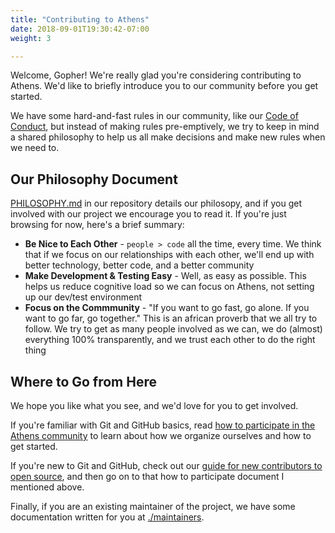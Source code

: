 ```yaml
---
title: "Contributing to Athens"
date: 2018-09-01T19:30:42-07:00
weight: 3

---
```


Welcome, Gopher! We're really glad you're considering contributing to Athens. We'd like to briefly introduce you to our community before you get started.

We have some hard-and-fast rules in our community, like our [Code of Conduct](https://github.com/gomods/athens/blob/master/CODE_OF_CONDUCT.md), but instead of making rules pre-emptively, we try to keep in mind a shared philosophy to help us all make decisions and make new rules when we need to.

## Our Philosophy Document

[PHILOSOPHY.md](https://github.com/gomods/athens/blob/master/PHILOSOPHY.md) in our repository details our philosopy, and if you get involved with our project we encourage you to read it. If you're just browsing for now, here's a brief summary:

- **Be Nice to Each Other** - `people > code` all the time, every time. We think that if we focus on our relationships with each other, we'll end up with better technology, better code, and a better community
- **Make Development & Testing Easy** - Well, as easy as possible. This helps us reduce cognitive load so we can focus on Athens, not setting up our dev/test environment
- **Focus on the Commmunity** - "If you want to go fast, go alone. If you want to go far, go together." This is an african proverb that we all try to follow. We try to get as many people involved as we can, we do (almost) everything 100% transparently, and we trust each other to do the right thing

## Where to Go from Here

We hope you like what you see, and we'd love for you to get involved.

If you're familiar with Git and GitHub basics, read [how to participate in the Athens community](./community-roles) to learn about how we organize ourselves and how to get started.

If you're new to Git and GitHub, check out our [guide for new contributors to open source](./new), and then go on to that how to participate document I mentioned above.

Finally, if you are an existing maintainer of the project, we have some documentation written for you at [./maintainers](./maintainers).
